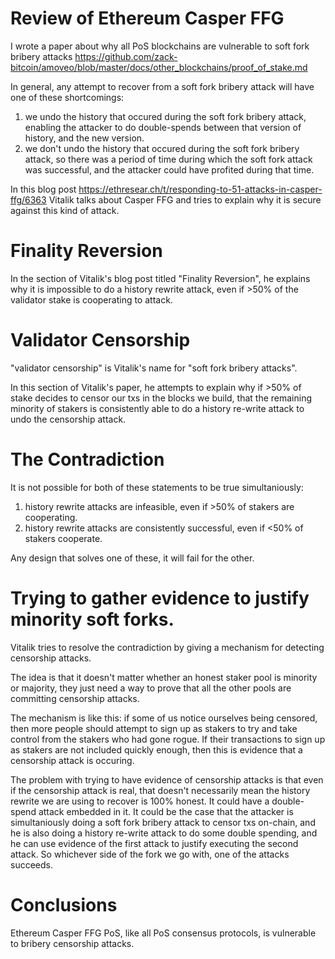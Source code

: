 Review of Ethereum Casper FFG
==========

I wrote a paper about why all PoS blockchains are vulnerable to soft fork bribery attacks https://github.com/zack-bitcoin/amoveo/blob/master/docs/other_blockchains/proof_of_stake.md

In general, any attempt to recover from a soft fork bribery attack will have one of these shortcomings:
1) we undo the history that occured during the soft fork bribery attack, enabling the attacker to do double-spends between that version of history, and the new version.
2) we don't undo the history that occured during the soft fork bribery attack, so there was a period of time during which the soft fork attack was successful, and the attacker could have profited during that time.

In this blog post https://ethresear.ch/t/responding-to-51-attacks-in-casper-ffg/6363
Vitalik talks about Casper FFG and tries to explain why it is secure against this kind of attack.

Finality Reversion
==========

In the section of Vitalik's blog post titled "Finality Reversion", he explains why it is impossible to do a history rewrite attack, even if >50% of the validator stake is cooperating to attack.

Validator Censorship
==========

"validator censorship" is Vitalik's name for "soft fork bribery attacks".

In this section of Vitalik's paper, he attempts to explain why if >50% of stake decides to censor our txs in the blocks we build, that the remaining minority of stakers is consistently able to do a history re-write attack to undo the censorship attack.

The Contradiction
==========

It is not possible for both of these statements to be true simultaniously:

1) history rewrite attacks are infeasible, even if >50% of stakers are cooperating.
2) history rewrite attacks are consistently successful, even if <50% of stakers cooperate.

Any design that solves one of these, it will fail for the other.

Trying to gather evidence to justify minority soft forks.
==========

Vitalik tries to resolve the contradiction by giving a mechanism for detecting censorship attacks.

The idea is that it doesn't matter whether an honest staker pool is minority or majority, they just need a way to prove that all the other pools are committing censorship attacks.

The mechanism is like this: if some of us notice ourselves being censored, then more people should attempt to sign up as stakers to try and take control from the stakers who had gone rogue. If their transactions to sign up as stakers are not included quickly enough, then this is evidence that a censorship attack is occuring.

The problem with trying to have evidence of censorship attacks is that even if the censorship attack is real, that doesn't necessarily mean the history rewrite we are using to recover is 100% honest. It could have a double-spend attack embedded in it. It could be the case that the attacker is simultaniously doing a soft fork bribery attack to censor txs on-chain, and he is also doing a history re-write attack to do some double spending, and he can use evidence of the first attack to justify executing the second attack. So whichever side of the fork we go with, one of the attacks succeeds.

Conclusions
=======

Ethereum Casper FFG PoS, like all PoS consensus protocols, is vulnerable to bribery censorship attacks.

